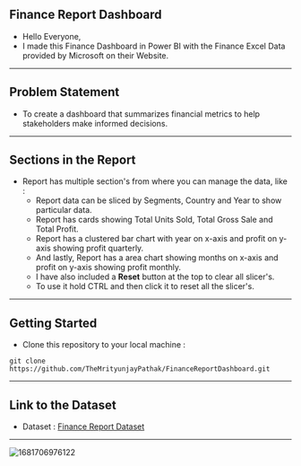## Finance Report Dashboard
- Hello Everyone,
- I made this Finance Dashboard in Power BI with the Finance Excel Data provided by Microsoft on their Website.

<hr>

## Problem Statement
- To create a dashboard that summarizes financial metrics to help stakeholders make informed decisions.

<hr>

## Sections in the Report
- Report has multiple section's from where you can manage the data, like :
    - Report data can be sliced by Segments, Country and Year to show particular data.
    - Report has cards showing Total Units Sold, Total Gross Sale and Total Profit.
    - Report has a clustered bar chart with year on x-axis and profit on y-axis showing profit quarterly.
    - And lastly, Report has a area chart showing months on x-axis and profit on y-axis showing profit monthly.
    - I have also included a **Reset** button at the top to clear all slicer's.
    - To use it hold CTRL and then click it to reset all the slicer's.

<hr>

## Getting Started
- Clone this repository to your local machine :
```
git clone https://github.com/TheMrityunjayPathak/FinanceReportDashboard.git
```

<hr>

## Link to the Dataset
- Dataset : [Finance Report Dataset](https://github.com/TheMrityunjayPathak/FinanceReportDashboard/blob/main/financial_data.csv)

<hr>

![1681706976122](https://github.com/TheMrityunjayPathak/FinanceReportDashboard/assets/123563634/3bf0ea5e-1d2f-4062-9c21-d11682c66eb3)
